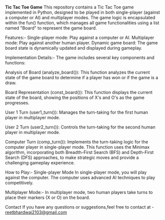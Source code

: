 **Tic Tac Toe Game**
This repository contains a Tic Tac Toe game implemented in Python, designed to be played in both single-player (against a computer or AI) and multiplayer modes. The game logic is encapsulated within the fun() function, which manages all game functionalities using a list named "Board" to represent the game board.

Features:-
Single-player mode: Play against a computer or AI.
Multiplayer mode: Play against another human player.
Dynamic game board: The game board state is dynamically updated and displayed during gameplay.

Implementation Details:-
The game includes several key components and functions:

Analysis of Board (analyze_board()): This function analyzes the current state of the game board to determine if a player has won or if the game is a draw.

Board Representation (const_board()): This function displays the current state of the board, showing the positions of X's and O's as the game progresses.

User 1 Turn (user1_turn()): Manages the turn-taking for the first human player in multiplayer mode.

User 2 Turn (user2_turn()): Controls the turn-taking for the second human player in multiplayer mode.

Computer Turn (comp_turn()): Implements the turn-taking logic for the computer player in single-player mode. This function uses the Minimax algorithm, incorporating both Breadth-First Search (BFS) and Depth-First Search (DFS) approaches, to make strategic moves and provide a challenging gameplay experience.

How to Play:-
Single-player Mode
In single-player mode, you will play against the computer. The computer uses advanced AI techniques to play competitively.

Multiplayer Mode:-
In multiplayer mode, two human players take turns to place their markers (X or O) on the board.

Contact
If you have any questions or suggestions,feel free to contact at - reetbhardwaj2103@gmail.com

